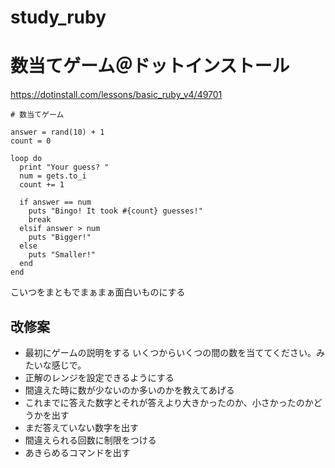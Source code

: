 # study_ruby

# 数当てゲーム＠ドットインストール
https://dotinstall.com/lessons/basic_ruby_v4/49701
```
# 数当てゲーム

answer = rand(10) + 1
count = 0

loop do
  print "Your guess? "
  num = gets.to_i
  count += 1
  
  if answer == num
    puts "Bingo! It took #{count} guesses!"
    break
  elsif answer > num
    puts "Bigger!"
  else
    puts "Smaller!"
  end
end
```
こいつをまともでまぁまぁ面白いものにする

## 改修案
- 最初にゲームの説明をする
いくつからいくつの間の数を当ててください。みたいな感じで。
- 正解のレンジを設定できるようにする
- 間違えた時に数が少ないのか多いのかを教えてあげる
- これまでに答えた数字とそれが答えより大きかったのか、小さかったのかどうかを出す
- まだ答えていない数字を出す
- 間違えられる回数に制限をつける
- あきらめるコマンドを出す


